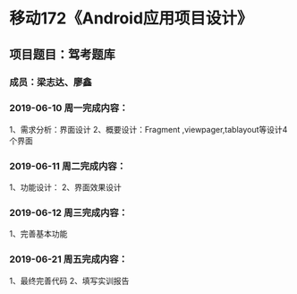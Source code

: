 # 移动172《Android应用项目设计》
## 项目题目：驾考题库
### 成员：梁志达、廖鑫

### 2019-06-10 周一完成内容：
1、需求分析：界面设计
2、概要设计：Fragment ,viewpager,tablayout等设计4个界面


### 2019-06-11 周二完成内容：
1、功能设计：
2、界面效果设计


### 2019-06-12 周三完成内容：
1、完善基本功能

### 2019-06-21 周五完成内容： 
1、最终完善代码 
2、填写实训报告
